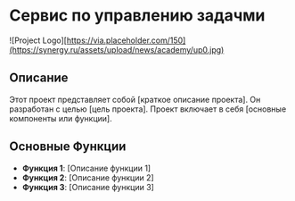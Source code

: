 # Сервис по управлению задачми

![Project Logo][https://via.placeholder.com/150](https://synergy.ru/assets/upload/news/academy/up0.jpg)

## Описание

Этот проект представляет собой [краткое описание проекта]. Он разработан с целью [цель проекта]. Проект включает в себя [основные компоненты или функции].

## Основные Функции

- **Функция 1**: [Описание функции 1]
- **Функция 2**: [Описание функции 2]
- **Функция 3**: [Описание функции 3]

